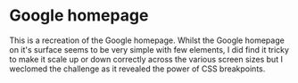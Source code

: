 # Google homepage

This is a recreation of the Google homepage. Whilst the Google homepage on it's surface seems to be very simple with few elements, I did find it tricky to make it scale up or down correctly across the various screen sizes but I weclomed the challenge as it revealed the power of CSS breakpoints.
